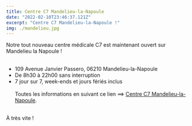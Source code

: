 ```yaml
---
title: Centre C7 Mandelieu-la-Napoule
date: "2022-02-10T23:46:37.121Z"
excerpt: "Centre C7 Mandelieu-la-Napoule !"
img: ./mandelieu.jpg
---
```


Notre tout nouveau centre médicale C7 est maintenant ouvert sur Mandelieu la Napoule !
<br></br>
- 109 Avenue Janvier Passero, 06210 Mandelieu-la-Napoule
- De 8h30 à 22h00 sans interruption
- 7 jour sur 7, week-ends et jours fériés inclus
<br></br>
Toutes les informations en suivant ce lien ==> [Centre C7 Mandelieu-la-Napoule](https://www.consultations77.org/centre/mandelieu-la-napoule).
<br></br>

À très vite !
